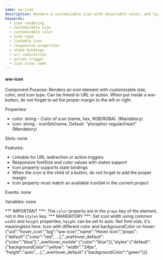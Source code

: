 ```yaml
---
name: ww-icon
description: Renders a customizable icon with adjustable color, and type, linkable to URL/action for interactive functionality.
keywords:
  - icon rendering
  - customizable size
  - customizable color
  - icon type
  - linkable icon
  - responsive properties
  - state bindings
  - url redirection
  - action trigger
  - icon class name
---
```


#### ww-icon

Component Purpose: Renders an icon element with customizable size, color, and icon type. Can be linked to URL or action.
When put inside a ww-button, do not forget to ad the proper margin to the left or right.

Properties:
- color: string - Color of icon (name, hex, RGB/RGBA). (Mandatory)
- icon: string - iconSet/name. Default: "phosphor-regular/heart" (Mandatory)

Slots: none

Features:
- Linkable for URL redirection or action triggers
- Responsive fontSize and color values with states support
- Icon property supports state bindings
- When the icon is the child of a button, do not forget to add the proper margin
- Icon property must match an available iconSet in the current project

Events: none

Variables: none

*** IMPORTANT ***: The `color` property are in the `props` key of the element, not in the `styles` key.
*** MANDATORY ***: Set icon width using common `width` and `height` properties, `height` can be set to auto. Not font-size, it's meaningless here.
<example>
  Icon with different color and backgroundColor on hover:
  {"uid":"hover_icon","tag":"ww-icon","name":"Hover Icon","props":{"default":{"color":"red", ...},"_wwHover_default":{"color":"blue"},"_wwHover_mobile":{"color":"blue"}},"styles":{"default":{"backgroundColor":"yellow", "width":"24px", "height":"auto",...},"_wwHover_default":{"backgroundColor":"green"}}}
</example>
